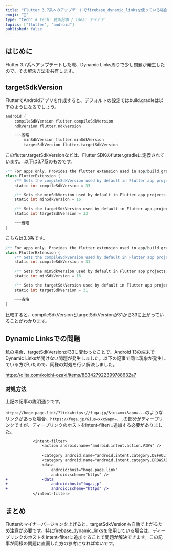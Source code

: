 ```yaml
---
title: "Flutter 3.7系へのアップデートでfirebase_dynamic_linksを使っている場合の注意点"
emoji: "🐙"
type: "tech" # tech: 技術記事 / idea: アイデア
topics: ["flutter", "android"]
published: false
---
```

## はじめに
Flutter 3.7系へアップデートした際、Dynamic Links周りで少し問題が発生したので、その解決方法を共有します。

## targetSdkVersion
FlutterでAndroidアプリを作成すると、デフォルトの設定ではbuild.gradleは以下のようになるでしょう。

```gradle:android/app/build.gradle
android {
    compileSdkVersion flutter.compileSdkVersion
    ndkVersion flutter.ndkVersion

    ~~~省略
        minSdkVersion flutter.minSdkVersion
        targetSdkVersion flutter.targetSdkVersion
```
このflutter.targetSdkVersionなどは、Flutter SDKのflutter.gradleに定義されています。
以下は3.7系のものです。
```gradle:packages/flutter_tools/gradle/flutter.gradle
/** For apps only. Provides the flutter extension used in app/build.gradle. */
class FlutterExtension {
    /** Sets the compileSdkVersion used by default in Flutter app projects. */
    static int compileSdkVersion = 33

    /** Sets the minSdkVersion used by default in Flutter app projects. */
    static int minSdkVersion = 16

    /** Sets the targetSdkVersion used by default in Flutter app projects. */
    static int targetSdkVersion = 33

    ~~~省略
}
```
こちらは3.3系です。

```gradle:packages/flutter_tools/gradle/flutter.gradle
/** For apps only. Provides the flutter extension used in app/build.gradle. */
class FlutterExtension {
    /** Sets the compileSdkVersion used by default in Flutter app projects. */
    static int compileSdkVersion = 31

    /** Sets the minSdkVersion used by default in Flutter app projects. */
    static int minSdkVersion = 16

    /** Sets the targetSdkVersion used by default in Flutter app projects. */
    static int targetSdkVersion = 31

    ~~~省略
}
```

比較すると、compileSdkVersionとtargetSdkVersionが31から33に上がっていることがわかります。

## Dynamic Linksでの問題

私の場合、targetSdkVersionが33に変わったことで、Android 13の端末でDynamic Linksが開けない問題が発生しました。以下の記事で同じ現象が発生している方がいたので、同様の対処を行い解決しました。

https://qiita.com/koichi-ozaki/items/883427922399788632a7

### 対処方法
上記の記事の説明通りです。

`https://hoge.page.link/?link=https://fuga.jp/&ius=xxx&apn=...`のようなリンクがあった場合、`https://fuga.jp/&ius=xxx&apn=...`の部分がディープリンクですが、ディープリンクのホストをintent-filterに追加する必要がありました。
```diff xml:android/app/src/main/AndroidManifest.xml
            <intent-filter>
                <action android:name="android.intent.action.VIEW" />
    
                <category android:name="android.intent.category.DEFAULT" />
                <category android:name="android.intent.category.BROWSABLE" />
                <data
                    android:host="hoge.page.link"
                    android:scheme="https" />
+               <data
+                   android:host="fuga.jp"
+                   android:scheme="https" />
            </intent-filter>
```

## まとめ
Flutterのマイナーバージョンを上げると、targetSdkVersionも自動で上がるため注意が必要です。特にfirebase_dynamic_linksを使用している場合は、ディープリンクのホストをintent-filterに追加することで問題が解決できます。この記事が同様の問題に直面した方の参考になれば幸いです。